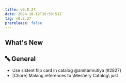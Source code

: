 ```yaml
---
title: v0.8.27
date: 2024-10-12T18:58:51Z
tag: v0.8.27
prerelease: false
---
```


## What's New
## 🔤 General
- Use sistent filp card in catalog @amitamrutiya (#2827)
- [Chore] Making references to \Meshery Catalog\ just 